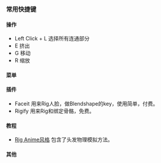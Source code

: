 ### 常用快捷键


#### 操作

- Left Click + L 选择所有连通部分
- E 挤出
- G 移动
- R 缩放

#### 菜单

#### 插件
- Faceit 用来Rig人脸，做Blendshape的key，使用简单，付费。
- Rigify 用来Rig和绑定骨骼，免费。

#### 教程
- [Rig Anime风格](https://www.youtube.com/watch?v=G2orwhrl4VU&t=21s) 包含了头发物理模拟方法。

#### 其他
